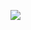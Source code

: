 ![](https://github-readme-stats.vercel.app/api?username=kym2006&count_private=true&show_icons=true&hide_border=true&include_all_commits=true&theme=tokyonight&custom_title=kym2006%27s%20GitHub%20Stats)
